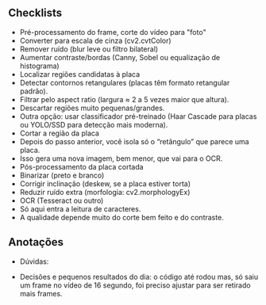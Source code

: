 ## Checklists
- Pré-processamento do frame, corte do vídeo para "foto"
- Converter para escala de cinza (cv2.cvtColor)
- Remover ruído (blur leve ou filtro bilateral)
- Aumentar contraste/bordas (Canny, Sobel ou equalização de histograma)
- Localizar regiões candidatas à placa
- Detectar contornos retangulares (placas têm formato retangular padrão).
- Filtrar pelo aspect ratio (largura ≈ 2 a 5 vezes maior que altura).
- Descartar regiões muito pequenas/grandes.
- Outra opção: usar classificador pré-treinado (Haar Cascade para placas ou YOLO/SSD para detecção mais moderna).
- Cortar a região da placa
- Depois do passo anterior, você isola só o “retângulo” que parece uma placa.
- Isso gera uma nova imagem, bem menor, que vai para o OCR.
- Pós-processamento da placa cortada
- Binarizar (preto e branco)
- Corrigir inclinação (deskew, se a placa estiver torta)
- Reduzir ruído extra (morfologia: cv2.morphologyEx)
- OCR (Tesseract ou outro)
- Só aqui entra a leitura de caracteres.
- A qualidade depende muito do corte bem feito e do contraste.

## Anotações
- Dúvidas:



- Decisões e pequenos resultados do dia:
        o código até rodou mas, só saiu um frame no vídeo de 16 segundo, foi preciso ajustar para ser retirado mais frames. 


